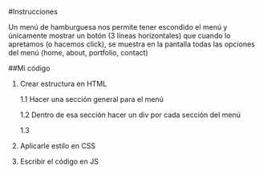 #Instrucciones

Un menú de hamburguesa nos permite tener escondido el menú y únicamente mostrar un botón (3 líneas horizontales) que cuando lo apretamos (o hacemos click), se muestra en la pantalla todas las opciones del menú (home, about, portfolio, contact)

##Mi código

1. Crear estructura en HTML

   1.1 Hacer una sección general para el menú

   1.2 Dentro de esa sección hacer un div por cada sección del menú

   1.3 
2. Aplicarle estilo en CSS
3. Escribir el código en JS
